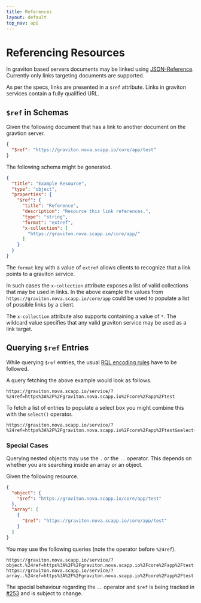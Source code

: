 ```yaml
---
title: References
layout: default
top_nav: api
---
```


# Referencing Resources

In graviton based servers documents may be linked using [JSON-Reference](https://json-spec.readthedocs.org/en/latest/reference.html). Currently only links targeting documents are supported.

As per the specs, links are presented in a ``$ref`` attribute. Links in graviton services contain a fully qualified URL.

## ``$ref`` in Schemas

Given the following document that has a link to another document on the gravtion server.

```json
{
  "$ref": "https://graviton.nova.scapp.io/core/app/test"
}
```

The following schema might be generated.

```json
{
  "title": "Example Resource",
  "type": "object",
  "properties": {
    "$ref": {
      "title": "Reference",
      "description": "Resource this link references.",
      "type": "string",
      "format": "extref",
      "x-collection": [
        "https://graviton.nova.scapp.io/core/app/"
      ]
    }
  }
}
```

The ``format`` key with a value of ``extref`` allows clients to recognize that a link points to a graviton service.

In such cases the ``x-collection`` attribute exposes a list of valid collections that may be used in links. In the above example the values from ``https://graviton.nova.scapp.io/core/app`` could be used to populate a list of possible links by a client.

The ``x-collection`` attribute also supports containing a value of ``*``. The wildcard value specifies that any valid graviton service may be used as a link target.

## Querying ``$ref`` Entries

While querying ``$ref`` entries, the usual [RQL encoding rules](https://github.com/xiag-ag/rql-parser#encoding-rules) have to be followed.

A query fetching the above example would look as follows.

```http
https://graviton.nova.scapp.io/service/?%24ref=https%3A%2F%2Fgraviton.nova.scapp.io%2Fcore%2Fapp%2Ftest
```

To fetch a list of entries to populate a select box you might combine this with the ``select()`` operator.

```http
https://graviton.nova.scapp.io/service/?%24ref=https%3A%2F%2Fgraviton.nova.scapp.io%2Fcore%2Fapp%2Ftest&select(id,name)
```

### Special Cases

Querying nested objects may use the ``.`` or the ``..`` operator. This depends on whether you are searching inside an array or an object.

Given the following resource.

```json
{
  "object": {
    "$ref": "https://graviton.nova.scapp.io/core/app/test"
  },
  "array": [
    {
      "$ref": "https://graviton.nova.scapp.io/core/app/test"
    }
  ]
}
```

You may use the following queries (note the operator before ``%24ref``).

```http
https://graviton.nova.scapp.io/service/?object.%24ref=https%3A%2F%2Fgraviton.nova.scapp.io%2Fcore%2Fapp%2Ftest
https://graviton.nova.scapp.io/service/?array..%24ref=https%3A%2F%2Fgraviton.nova.scapp.io%2Fcore%2Fapp%2Ftest
```

<div class="alert alert-info" markdown="1">

The special behaviour regarding the ``..`` operator and ``$ref`` is being tracked in [#253](https://github.com/libgraviton/graviton/issues/253) and is subject to change.

</div>
